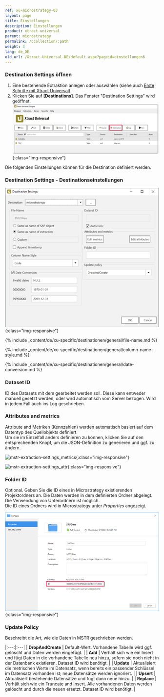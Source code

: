 ```yaml
---
ref: xu-microstrategy-03
layout: page
title: Einstellungen
description: Einstellungen
product: xtract-universal
parent: microstrategy
permalink: /:collection/:path
weight: 3
lang: de_DE
old_url: /Xtract-Universal-DE/default.aspx?pageid=einstellungen6
---
```

### Destination Settings öffnen

1. Eine bestehende Extraktion anlegen oder auswählen (siehe auch [Erste Schritte mit Xtract Universal](../../erste-schritte/eine-neue-extraktion-anlegen)).
2. Klicken Sie auf **[Destinations]**. Das Fenster "Destination Settings" wird geöffnet.
![Destination-settings](/img/content/xu/xu_designer_destination.png){:class="img-responsive"}

Die folgenden Einstellungen können für die Destination definiert werden. 
  
### Destination Settings - Destinationseinstellungen
![mstr-destinationen](/img/content/mstr-destinations.png){:class="img-responsive"}

{% include _content/de/xu-specific/destinationen/general/file-name.md %}

{% include _content/de/xu-specific/destinationen/general/column-name-style.md %}

{% include _content/de/xu-specific/destinationen/general/date-conversion.md %}

### Dataset ID

ID des Datasets mit dem gearbeitet werden soll. 
Diese kann entweder manuell gesetzt werden, oder wird automatisch vom Server bezogen. 
Wird in jedem Fall auch ins Log geschrieben. 


### Attributes and metrics

Attribute and Metriken (Kennzahlen) werden automatisch basiert auf dem Datentyp des Quellobjekts definiert. <br>
Um sie im Einzelfall anders definieren zu können, klicken Sie auf den entsprechenden Knopf, um die JSON-Definition zu generieren und ggf. zu ändern. 

![mstr-extraction-settings_metrics](/img/content/mstr-extraction-settings_metrics.PNG){:class="img-responsive"}

![mstr-extraction-settings_attr](/img/content/mstr-extraction-settings_attr.png){:class="img-responsive"}

### Folder ID

Optional. Geben Sie die ID eines in Microstrategy existierenden Projektordners an. Die Daten werden in dem definierten Ordner abgelegt. Die Verwendung von Unterordnern ist möglich.<br> 
Die ID eines Ordners wird in Microstrategy unter *Properties* angezeigt. 

![Folder-ID](/img/content/xu/microstrategy-folder.png){:class="img-responsive"}

### Update Policy
Beschreibt die Art, wie die Daten in MSTR geschrieben werden. <br>

|:---:|:---|
|  **DropAndCreate** | Default-Wert. Vorhandene Tabelle wird ggf. gelöscht und Daten werden eingefügt.  | 
|  **Add** | Verhält sich wie ein Insert und fügt Daten in die vorhandene Tabelle neu hinzu, sofern sie noch nicht in der Datenbank existieren. Dataset ID wird benötigt.  | 
| **Update**  | Aktualisiert die metrischen Werte im Datensatz, wenn bereits ein passender Schlüssel im Datensatz vorhanden ist; neue Datensätze werden ignoriert.  | 
|  **Upsert** |  Aktualisiert bestehende Datensätze und fügt dann neue hinzu. | 
|  **Replace** |  Verhält sich wie ein Truncate and Insert. Alle vorhandenen Daten werden gelöscht und durch die neuen ersetzt. Dataset ID wird benötigt. | 

